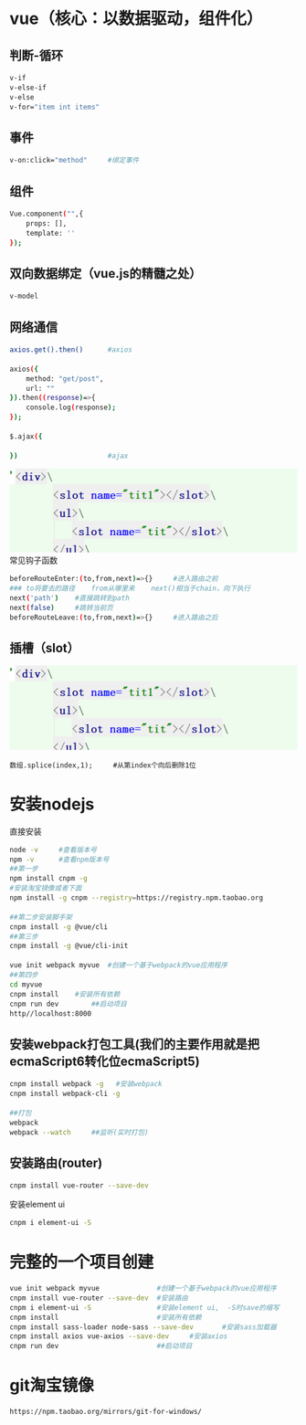 # 									vue（核心：以数据驱动，组件化）

## 判断-循环

```bash
v-if
v-else-if
v-else
v-for="item int items"
```

## 事件

```bash
v-on:click="method"		#绑定事件
```

## 组件

```bash
Vue.component("",{
	props: [],
	template: ''
});
```

## 双向数据绑定（vue.js的精髓之处）

```bash
v-model
```

## 网络通信

```bash
axios.get().then()		#axios

axios({
	method: "get/post",
	url: ""
}).then((response)=>{
	console.log(response);
});

$.ajax({
	
})						#ajax
```

![image-20200427161451456](img/image-20200427161451456.png)
常见钩子函数

```bash
beforeRouteEnter:(to,from,next)=>{}		#进入路由之前
###	to将要去的路径	from从哪里来	next()相当于chain，向下执行
next('path')	#直接跳转到path
next(false)		#跳转当前页
beforeRouteLeave:(to,from,next)=>{}		#进入路由之后
```



## 插槽（slot）

![image-20200427161424349](img/image-20200427161424349.png)

```
数组.splice(index,1);		#从第index个向后删除1位
```





# 安装nodejs

直接安装

```bash
node -v		#查看版本号
npm -v 		#查看npm版本号
##第一步
npm install cnpm -g	
#安装淘宝镜像或者下面
npm install -g cnpm --registry=https://registry.npm.taobao.org

##第二步安装脚手架
cnpm install -g @vue/cli
##第三步
cnpm install -g @vue/cli-init

vue init webpack myvue	#创建一个基于webpack的vue应用程序
##第四步
cd myvue
cnpm install	#安装所有依赖
cnpm run dev		##启动项目
http//localhost:8000

```

## 安装webpack打包工具(我们的主要作用就是把ecmaScript6转化位ecmaScript5)

```bash
cnpm install webpack -g   #安装webpack
cnpm install webpack-cli -g

##打包
webpack
webpack --watch		##监听(实时打包)

```

## 安装路由(router)

```bash
cnpm install vue-router --save-dev

```

安装element ui

```bash
cnpm i element-ui -S

```











# 完整的一个项目创建

```bash
vue init webpack myvue				#创建一个基于webpack的vue应用程序
cnpm install vue-router --save-dev	#安装路由
cnpm i element-ui -S				#安装element ui,	-S时save的缩写
cnpm install						#安装所有依赖
cnpm install sass-loader node-sass --save-dev		#安装sass加载器
cnpm install axios vue-axios --save-dev		#安装axios
cnpm run dev						##启动项目


```

# git淘宝镜像

```bash
https://npm.taobao.org/mirrors/git-for-windows/

```

